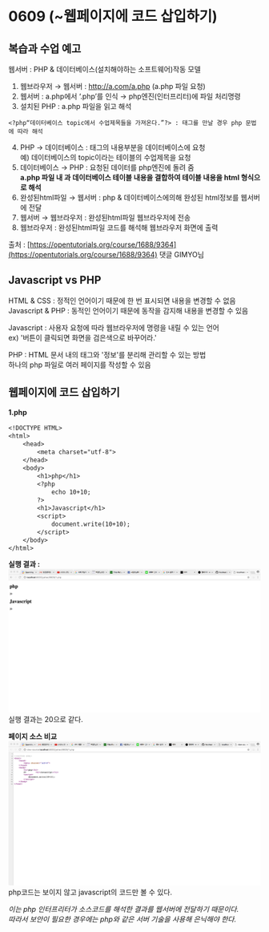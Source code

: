 # 0609 (~웹페이지에 코드 삽입하기)

## 복습과 수업 예고

웹서버 : PHP & 데이터베이스(설치해야하는 소프트웨어)작동 모델  
1) 웹브라우저 → 웹서버 : http://a.com/a.php (a.php 파일 요청)  
2) 웹서버 : a.php에서 ‘.php’를 인식 → php엔진(인터프리터)에 파일 처리명령  
3) 설치된 PHP : a.php 파일을 읽고 해석  
```
<?php“데이터베이스 topic에서 수업제목들을 가져온다.”?> : 태그를 만날 경우 php 문법에 따라 해석  
```
4) PHP → 데이터베이스 : <?php"내용"?> 태그의 내용부분을 데이터베이스에 요청  
예) 데이터베이스의 topic이라는 테이블의 수업제목을 요청  
5) 데이터베이스 → PHP : 요청된 데이터를 php엔진에 돌려 줌  
__a.php 파일 내 <?php'내용'?>과 데이터베이스 테이블 내용을 결합하여
테이블 내용을 html 형식으로 해석__  
6) 완성된html파일 → 웹서버 : php & 데이터베이스에의해 완성된 html정보를 웹서버에 전달  
7) 웹서버 → 웹브라우저 : 완성된html파일 웹브라우저에 전송  
8) 웹브라우저 : 완성된html파일 코드를 해석해 웹브라우저 화면에 출력  
  
출처 : [https://opentutorials.org/course/1688/9364](https://opentutorials.org/course/1688/9364) 댓글 GIMYO님  


## Javascript vs PHP
HTML & CSS : 정적인 언어이기 때문에 한 번 표시되면 내용을 변경할 수 없음  
Javascript & PHP : 동적인 언어이기 때문에 동작을 감지해 내용을 변경할 수 있음  
  
Javascript : 사용자 요청에 따라 웹브라우저에 명령을 내릴 수 있는 언어  
ex) '버튼이 클릭되면 화면을 검은색으로 바꾸어라.'  
  
PHP : HTML 문서 내의 태그와 '정보'를 분리해 관리할 수 있는 방법  
하나의 php 파일로 여러 페이지를 작성할 수 있음  


## 웹페이지에 코드 삽입하기

**1.php**

```
<!DOCTYPE HTML>
<html>
    <head>
        <meta charset="utf-8">
    </head>
    <body>
        <h1>php</h1>
        <?php
            echo 10+10;
        ?>
        <h1>Javascript</h1>
        <script>
            document.write(10+10);
        </script>
    </body>
</html>
```

**실행 결과 :**  
![실행 결과](./resources/result.png)  
실행 결과는 20으로 같다.  
  
**페이지 소스 비교**  
![페이지 소스 비교](./resources/pageSource.png)  
php코드는 보이지 않고 javascript의 코드만 볼 수 있다.  
  
*이는 php 인터프리터가 소스코드를 해석한 결과를 웹서버에 전달하기 때문이다.*  
*따라서 보안이 필요한 경우에는 php와 같은 서버 기술을 사용해 은닉해야 한다.*  



